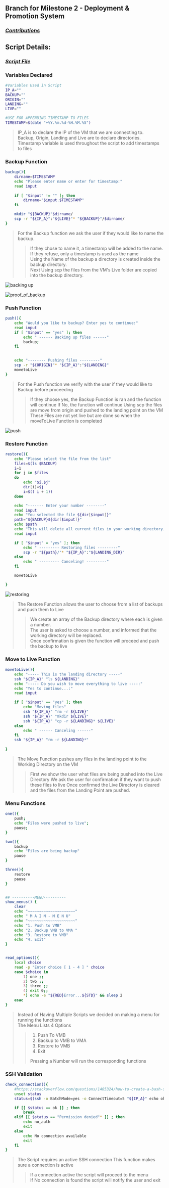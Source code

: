 ## Branch for Milestone 2 - Deployment & Promotion System
### [**_Contributions_**](https://github.com/dd482IT/IT490/blob/MS2--Deployment/Promotion-SYS/Contributions.md)  
  


## Script Details:
### [**_Script File_**](https://github.com/dd482IT/IT490/blob/MS2--Deployment/Promotion-SYS/Scripts/m2ft_v1.sh)
### Variables Declared
```bash
#Variables Used in Script
IP_A=""
BACKUP=""
ORIGIN=""
LANDING=""
LIVE=""

#USE FOR APPENDING TIMESTAMP TO FILES
TIMESTAMP=$(date "+%Y.%m.%d-%H.%M.%S")
```
> IP_A is to declare the IP of the VM that we are connecting to.  
> Backup, Origin, Landing and Live are to declare directories.
> Timestamp variable is used throughout the script to add timestamps to files


### Backup Function

```bash
backup(){
	dirname=$TIMESTAMP
	echo "Please enter name or enter for timestamp:"
	read input 
	
	if [ "$input" != "" ]; then
		dirname="$input.$TIMESTAMP"
	fi

	mkdir "${BACKUP}"$dirname/
	scp -r "${IP_A}":"${LIVE}"* "${BACKUP}"/$dirname/
}
```
> For the Backup function we ask the user if they would like to name the backup.  
>> If they chose to name it, a timestamp will be added to the name.  
>> If they refuse, only a timestamp is used as the name  
>> Using the Name of the backup a directory is created inside the backup directory.  
>> Next Using scp the files from the VM's Live folder are copied into the backup directory.

![backing up](https://user-images.githubusercontent.com/70596795/125690587-1c516912-b269-4b2a-8809-36d67b5b6f90.png)

![proof_of_backup](https://user-images.githubusercontent.com/70596795/125690595-f8ee85d8-68df-4323-b6f6-58b76d24bc07.png)


### Push Function
```bash
push(){
	echo "Would you like to backup? Enter yes to continue:" 
	read input 
	if [ "$input" == "yes" ]; then 
		echo " ------ Backing up files ------"
		backup;
	fi

	
	echo "-------- Pushing files ---------"
	scp -r "${ORIGIN}"* "${IP_A}":"${LANDING}"
	movetoLive
}
```
> For the Push function we verify with the user if they would like to Backup before proceeding  
>> If they choose yes, the Backup Function is ran and the function will continue
>> If No, the function will continue
>> Using scp the files are move from origin and pushed to the landing point on the VM
>> These Files are not yet live but are done so when the moveToLive Function is completed 

![push](https://user-images.githubusercontent.com/70596795/125690625-ae3ba1e3-f50b-440e-bf96-6b9dda0f41ce.png)


### Restore Function
```bash
restore(){
	echo "Please select the file from the list"
	files=$(ls $BACKUP)
	i=1
	for j in $files
	do
		echo "$i.$j"
		dir[i]=$j
		i=$(( i + 1))
	done 

	echo "------- Enter your number --------" 
	read input 
	echo "You selected the file ${dir[$input]}"
	path="${BACKUP}${dir[$input]}"
	echo $path
	echo "This will delete all current files in your working directory, please enter yes to continue";
	read input 

	if [ "$input" = "yes" ]; then 
		echo " --------- Restoring files ---------"
		scp -r "${path}/"* "${IP_A}":"${LANDING_DIR}"
	else 
		echo " --------- Canceling! ---------"
	fi

	movetoLive

}
```
![restoring](https://user-images.githubusercontent.com/70596795/125690654-77c996b4-1c50-4f18-9dcb-0f8c8750dd1b.png)

> The Restore Function allows the user to choose from a list of backups and push them to Live
>> We create an array of the Backup directory where each is given a number.  
>> The user is asked to choose a number, and informed that the working directory will be replaced.  
>> Once confirmation is given the function will proceed and push the backup to live


### Move to Live Function
```bash
movetoLive(){
	echo "----- This is the landing directory -----"
	ssh "${IP_A}" "ls ${LANDING}"
	echo "----- Do you wish to move everything to live ----:" 
	echo "Yes to continue...:"
	read input 

	if [ "$input" == "yes" ]; then 
		echo "Moving files"
		ssh "${IP_A}" "rm -r ${LIVE}"
		ssh "${IP_A}" "mkdir ${LIVE}"
		ssh "${IP_A}" "cp -r ${LANDING}* ${LIVE}"
	else
		echo " ------ Canceling ------" 
	fi
	ssh "${IP_A}" "rm -r ${LANDING}*"
	
}

```
> The Move Function pushes any files in the landing point to the Working Directory on the VM
>> First we show the user what files are being pushed into the Live Directory
>> We ask the user for confirmation if they want to push these files to live
>> Once confirmed the Live Directory is cleared and the files from the Landing Point are pushed.


### Menu Functions
```bash
one(){
	push;
	echo "Files were pushed to live";
	pause;
}

two(){
	backup
	echo "Files are being backup"
	pause
}

three(){
	restore
	pause
}


## ----------MENU---------- 
show_menus() {
	clear
	echo "~~~~~~~~~~~~~~~~~~~~~"	
	echo " M A I N - M E N U"
	echo "~~~~~~~~~~~~~~~~~~~~~"
	echo "1. Push to VMB"
	echo "2. Backup VMB to VMA "
	echo "3. Restore to VMB"
	echo "4. Exit"
}


read_options(){
	local choice
	read -p "Enter choice [ 1 - 4 ] " choice
	case $choice in
		1) one ;;
		2) two ;;
		3) three ;;
		4) exit 0;;
		*) echo -e "${RED}Error...${STD}" && sleep 2
	esac
}
```
> Instead of Having Multiple Scripts we decided on making a menu for running the functions  
> The Menu Lists 4 Options
>> 1. Push To VMB
>> 2. Backup to VMB to VMA
>> 3. Restore to VMB
>> 4. Exit
>>   
>> Pressing a Number will run the corresponding functions 


### SSH Validation
```bash
check_connection(){
	#https://stackoverflow.com/questions/1405324/how-to-create-a-bash-script-to-check-the-ssh-connection	
	unset status
	status=$(ssh -o BatchMode=yes -o ConnectTimeout=5 "${IP_A}" echo ok 2>&1)

	if [[ $status == ok ]] ; then
  		break
	elif [[ $status == "Permission denied"* ]] ; then
  		echo no_auth
		exit
	else
  		echo No connection available 
		exit
	fi	
}
```
> The Script requires an active SSH connection
> This function makes sure a connection is active 
>> If a connection active the script will proceed to the menu  
>> If No connection is found the script will notify the user and exit
